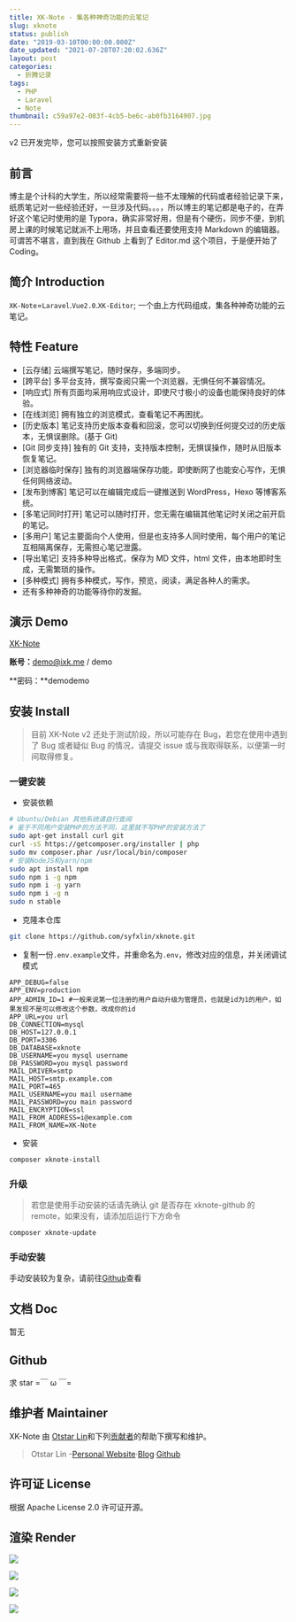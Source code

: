 ```yaml
---
title: XK-Note - 集各种神奇功能的云笔记
slug: xknote
status: publish
date: "2019-03-10T00:00:00.000Z"
date_updated: "2021-07-28T07:20:02.636Z"
layout: post
categories:
  - 折腾记录
tags:
  - PHP
  - Laravel
  - Note
thumbnail: c59a97e2-083f-4cb5-be6c-ab0fb3164907.jpg
---
```


v2 已开发完毕，您可以按照安装方式重新安装

## 前言

博主是个计科的大学生，所以经常需要将一些不太理解的代码或者经验记录下来，纸质笔记对一些经验还好，一旦涉及代码。。。，所以博主的笔记都是电子的，在弄好这个笔记时使用的是 Typora，确实非常好用，但是有个硬伤，同步不便，到机房上课的时候笔记就派不上用场，并且查看还要使用支持 Markdown 的编辑器。可谓苦不堪言，直到我在 Github 上看到了 Editor.md 这个项目，于是便开始了 Coding。

## 简介 Introduction

`XK-Note`\=`Laravel`.`Vue2.0`.`XK-Editor`; 一个由上方代码组成，集各种神奇功能的云笔记。

## 特性 Feature

- \[云存储\] 云端撰写笔记，随时保存，多端同步。
- \[跨平台\] 多平台支持，撰写查阅只需一个浏览器，无惧任何不兼容情况。
- \[响应式\] 所有页面均采用响应式设计，即使尺寸极小的设备也能保持良好的体验。
- \[在线浏览\] 拥有独立的浏览模式，查看笔记不再困扰。
- \[历史版本\] 笔记支持历史版本查看和回滚，您可以切换到任何提交过的历史版本，无惧误删除。(基于 Git)
- \[Git 同步支持\] 独有的 Git 支持，支持版本控制，无惧误操作，随时从旧版本恢复笔记。
- \[浏览器临时保存\] 独有的浏览器端保存功能，即使断网了也能安心写作，无惧任何网络波动。
- \[发布到博客\] 笔记可以在编辑完成后一键推送到 WordPress，Hexo 等博客系统。
- \[多笔记同时打开\] 笔记可以随时打开，您无需在编辑其他笔记时关闭之前开启的笔记。
- \[多用户\] 笔记主要面向个人使用，但是也支持多人同时使用，每个用户的笔记互相隔离保存，无需担心笔记泄露。
- \[导出笔记\] 支持多种导出格式，保存为 MD 文件，html 文件，由本地即时生成，无需繁琐的操作。
- \[多种模式\] 拥有多种模式，写作，预览，阅读，满足各种人的需求。
- 还有多种神奇的功能等待你的发掘。

## 演示 Demo

[XK-Note](https://note.ixk.me/)

**账号：**[demo@ixk.me](mailto:demo@ixk.me) / demo

**密码：**demodemo

## 安装 Install

> 目前 XK-Note v2 还处于测试阶段，所以可能存在 Bug，若您在使用中遇到了 Bug 或者疑似 Bug 的情况，请提交 issue 或与我取得联系，以便第一时间取得修复。

### 一键安装

- 安装依赖

```bash
# Ubuntu/Debian 其他系统请自行查阅
# 鉴于不同用户安装PHP的方法不同，这里就不写PHP的安装方法了
sudo apt-get install curl git
curl -sS https://getcomposer.org/installer | php
sudo mv composer.phar /usr/local/bin/composer
# 安装NodeJS和yarn/npm
sudo apt install npm
sudo npm i -g npm
sudo npm i -g yarn
sudo npm i -g n
sudo n stable
```

- 克隆本仓库

```bash
git clone https://github.com/syfxlin/xknote.git
```

- 复制一份`.env.example`文件，并重命名为`.env`，修改对应的信息，并关闭调试模式

```text
APP_DEBUG=false
APP_ENV=production
APP_ADMIN_ID=1 #一般来说第一位注册的用户自动升级为管理员，也就是id为1的用户，如果发现不是可以修改这个参数，改成你的id
APP_URL=you url
DB_CONNECTION=mysql
DB_HOST=127.0.0.1
DB_PORT=3306
DB_DATABASE=xknote
DB_USERNAME=you mysql username
DB_PASSWORD=you mysql password
MAIL_DRIVER=smtp
MAIL_HOST=smtp.example.com
MAIL_PORT=465
MAIL_USERNAME=you mail username
MAIL_PASSWORD=you main password
MAIL_ENCRYPTION=ssl
MAIL_FROM_ADDRESS=i@example.com
MAIL_FROM_NAME=XK-Note
```

- 安装

```bash
composer xknote-install
```

### 升级

> 若您是使用手动安装的话请先确认 git 是否存在 xknote-github 的 remote，如果没有，请添加后运行下方命令

```bash
composer xknote-update
```

### 手动安装

手动安装较为复杂，请前往[Github](https://github.com/syfxlin/xknote)查看

## 文档 Doc

暂无

## Github

求 star =￣ ω ￣=

## 维护者 Maintainer

XK-Note 由 [Otstar Lin](https://ixk.me/)和下列[贡献者](https://github.com/syfxlin/xknote/graphs/contributors)的帮助下撰写和维护。

> Otstar Lin -[Personal Website](https://ixk.me/)·[Blog](https://blog.ixk.me/)·[Github](https://github.com/syfxlin)

## 许可证 License

根据 Apache License 2.0 许可证开源。

## 渲染 Render

![](313ebb9c-e2a4-4b42-b556-4881c3865d04.jpg)

![](e670f590-354b-47ad-9c4a-5cbf60139944.jpg)

![](3068876b-d515-4fa7-b047-3b2f0db2728f.jpg)

![](4a8a0838-636b-4039-929c-8a9ced22c36a.jpg)
